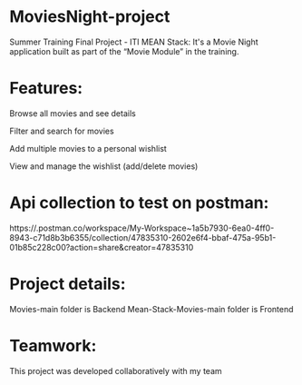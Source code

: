 # MoviesNight-project

Summer Training Final Project - ITI MEAN Stack: It's a Movie Night application built as part of the “Movie Module” in the training.

# Features:

Browse all movies and see details

Filter and search for movies

Add multiple movies to a personal wishlist

View and manage the wishlist (add/delete movies)

# Api collection to test on postman:

https://.postman.co/workspace/My-Workspace~1a5b7930-6ea0-4ff0-8943-c71d8b3b6355/collection/47835310-2602e6f4-bbaf-475a-95b1-01b85c228c00?action=share&creator=47835310

# Project details:

Movies-main folder is Backend
Mean-Stack-Movies-main folder is Frontend

# Teamwork:

This project was developed collaboratively with my team
